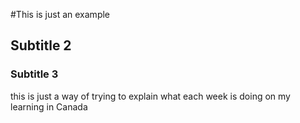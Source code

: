 #This is just an example
## Subtitle 2
### Subtitle 3
this is just a way of trying to explain what each week is doing on my learning in Canada
